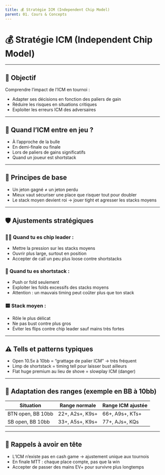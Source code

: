 ```yaml
---
title: 💰 Stratégie ICM (Independent Chip Model)
parent: 01. Cours & Concepts
---
```


# 💰 Stratégie ICM (Independent Chip Model)

---

## 🎯 Objectif

Comprendre l’impact de l’ICM en tournoi :
- Adapter ses décisions en fonction des paliers de gain
- Réduire les risques en situations critiques
- Exploiter les erreurs ICM des adversaires

---

## 🧾 Quand l’ICM entre en jeu ?

- À l’approche de la bulle
- En demi-finale ou finale
- Lors de paliers de gains significatifs
- Quand un joueur est shortstack

---

## 🔁 Principes de base

- Un jeton gagné ≠ un jeton perdu
- Mieux vaut sécuriser une place que risquer tout pour doubler
- Le stack moyen devient roi → jouer tight et agresser les stacks moyens

---

## 🛡️ Ajustements stratégiques

### 🧍‍♂️ Quand tu es chip leader :
- Mettre la pression sur les stacks moyens
- Ouvrir plus large, surtout en position
- Accepter de call un peu plus loose contre shortstacks

### 🤏 Quand tu es shortstack :
- Push or fold seulement
- Exploiter les folds excessifs des stacks moyens
- Attention : un mauvais timing peut coûter plus que ton stack

### 🟨 Stack moyen :
- Rôle le plus délicat
- Ne pas bust contre plus gros
- Éviter les flips contre chip leader sauf mains très fortes

---

## ⚠️ Tells et patterns typiques

- Open 10.5x à 10bb = “grattage de palier ICM” → très fréquent
- Limp de shortstack = timing tell pour laisser bust ailleurs
- Flat huge premium au lieu de shove = slowplay ICM (danger)

---

## 🧠 Adaptation des ranges (exemple en BB à 10bb)

| Situation              | Range normale     | Range ICM ajustée   |
|------------------------|-------------------|---------------------|
| BTN open, BB 10bb      | 22+, A2s+, K9s+   | 66+, A9s+, KTs+     |
| SB open, BB 10bb       | 33+, A5s+, K9s+   | 77+, AJs+, KQs      |

---

## 📌 Rappels à avoir en tête

- L’ICM n’existe pas en cash game → ajustement unique aux tournois
- En finale MTT : chaque place compte, pas que la win
- Accepter de passer des mains EV+ pour survivre plus longtemps
